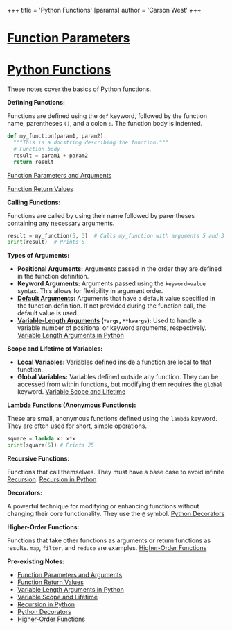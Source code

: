 +++
 title = 'Python Functions'
[params]
	author = 'Carson West'
+++
# [Function Parameters](./../function-parameters/)
# [Python Functions](./../python-functions/) 
These notes cover the basics of Python functions.

**Defining Functions:**

Functions are defined using the `def` keyword, followed by the function name, parentheses `()`, and a colon `:`.  The function body is indented.

```python
def my_function(param1, param2):
  """This is a docstring describing the function."""
  # Function body
  result = param1 + param2
  return result

```

[Function Parameters and Arguments](./../function-parameters-and-arguments/)

[Function Return Values](./../function-return-values/)

**Calling Functions:**

Functions are called by using their name followed by parentheses containing any necessary arguments.

```python
result = my_function(5, 3)  # Calls my_function with arguments 5 and 3
print(result)  # Prints 8
```

**Types of Arguments:**

* **Positional Arguments:** Arguments passed in the order they are defined in the function definition.
* **Keyword Arguments:** Arguments passed using the `keyword=value` syntax.  This allows for flexibility in argument order.
* **[Default Arguments](./../default-arguments/):** Arguments that have a default value specified in the function definition.  If not provided during the function call, the default value is used.
* **[Variable-Length Arguments](./../variable-length-arguments/) (`*args`, `**kwargs`):**  Used to handle a variable number of positional or keyword arguments, respectively. [Variable Length Arguments in Python](./../variable-length-arguments-in-python/)


**Scope and Lifetime of Variables:**

* **Local Variables:** Variables defined inside a function are local to that function.
* **Global Variables:** Variables defined outside any function.  They can be accessed from within functions, but modifying them requires the `global` keyword. [Variable Scope and Lifetime](./../variable-scope-and-lifetime/)


**[Lambda Functions](./../lambda-functions/) (Anonymous Functions):**

These are small, anonymous functions defined using the `lambda` keyword. They are often used for short, simple operations.

```python
square = lambda x: x*x
print(square(5)) # Prints 25
```

**Recursive Functions:**

Functions that call themselves.  They must have a base case to avoid infinite [Recursion](./../recursion/). [Recursion in Python](./../recursion-in-python/)


**Decorators:**

A powerful technique for modifying or enhancing functions without changing their core functionality.  They use the `@` symbol. [Python Decorators](./../python-decorators/)

**Higher-Order Functions:**

Functions that take other functions as arguments or return functions as results.  `map`, `filter`, and `reduce` are examples. [Higher-Order Functions](./../higher-order-functions/)


**Pre-existing Notes:**

* [Function Parameters and Arguments](./../function-parameters-and-arguments/)
* [Function Return Values](./../function-return-values/)
* [Variable Length Arguments in Python](./../variable-length-arguments-in-python/)
* [Variable Scope and Lifetime](./../variable-scope-and-lifetime/)
* [Recursion in Python](./../recursion-in-python/)
* [Python Decorators](./../python-decorators/)
* [Higher-Order Functions](./../higher-order-functions/)


